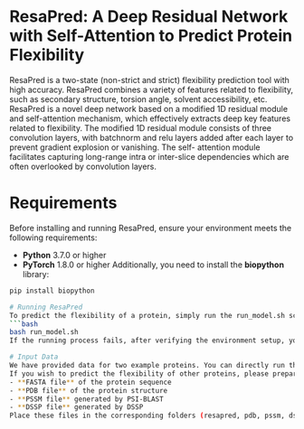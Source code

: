 # ResaPred: A Deep Residual Network with Self-Attention to Predict Protein Flexibility
ResaPred is a two-state (non-strict and strict) flexibility prediction tool with high accuracy. ResaPred combines a variety of features related to flexibility, such as secondary structure, torsion angle, solvent accessibility, etc. ResaPred is a novel deep network based on a modified 1D residual module and self-attention mechanism, which effectively extracts deep key features related to flexibility. The modified 1D residual module consists of three convolution layers, with batchnorm and relu layers added after each layer to prevent gradient explosion or vanishing. The self- attention module facilitates capturing long-range intra or inter-slice dependencies which are often overlooked by convolution layers.
# Requirements
Before installing and running ResaPred, ensure your environment meets the following requirements:
- **Python** 3.7.0 or higher
- **PyTorch** 1.8.0 or higher
Additionally, you need to install the **biopython** library:
```bash
pip install biopython

# Running ResaPred
To predict the flexibility of a protein, simply run the run_model.sh script:
```bash
bash run_model.sh
If the running process fails, after verifying the environment setup, you can manually execute the corresponding Python scripts as described in run_model.sh.

# Input Data
We have provided data for two example proteins. You can directly run the tool to predict their flexibility.
If you wish to predict the flexibility of other proteins, please prepare the following files:
- **FASTA file** of the protein sequence
- **PDB file** of the protein structure
- **PSSM file** generated by PSI-BLAST
- **DSSP file** generated by DSSP
Place these files in the corresponding folders (resapred, pdb, pssm, dssp), respectively, then follow the previous instructions to run the tool and predict the protein flexibility.
